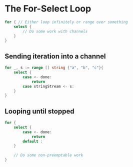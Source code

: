 # The For-Select Loop
```go
for { // Either loop infinitely or range over something
	select {
		// Do some work with channels
	}
}
```
## Sending iteration into a channel
```go
for _, s := range [] string {"a", "b", "c"}{
	select {
		case <- done:
			return
		case stringStream <- s:
	}
}
```
## Looping until stopped
```go
for {
	select {
		case <- done:
			return
		default :
	}
	
	// Do some non-preemptable work
}
```
